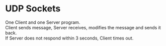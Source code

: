 # UDP Sockets

One Client and one Server program.
<br>Client sends message, Server receives, modifies the message and sends it back.<br/>
If Server does not respond within 3 seconds, Client times out.
